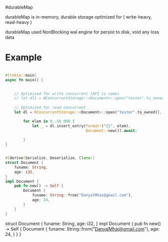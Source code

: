 #durableMap

durableMap is in-memory, durable storage
optimized for ( write-heavy, read-heavy )

durableMap used NonBlocking wal engine for persist 
to disk, void any loss data

# Example

 ```rust
 
 #[tokio::main]
 async fn main() {
 
     
     // Optimized for write concurrent (API is same) 
     // let dl1 = WConcurrentStorage::<Document>::open("tester".to_owned(), 1000).await;
     
     // Optimized for read concurrent
     let dl = RConcurrentStorage::<Document>::open("tester".to_owned(), 1000).await;
 
         for elem in 0..50_000 {
             let _ = dl.insert_entry(format!("{}", elem), 
                                     Document::new()).await;
                            
         }
 }
 
 
 #[derive(Serialize, Deserialize, Clone)]
 struct Document {
     funame: String,
     age: i32,
 }
 impl Document {
     pub fn new() -> Self {
         Document { 
             funame: String::from("DanyalMhai@gmail.com"), 
             age: 24, 
         }
     }
 }
 
 ``` 
struct Document {
   funame: String,
    age: i32,
}
impl Document {
     pub fn new() -> Self {
         Document { 
             funame: String::from("DanyalMhai@gmail.com"), 
             age: 24, 
         }
     }
 }
 
``` 
 
